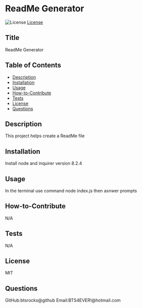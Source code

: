 # ReadMe Generator
  ![License](https://img.shields.io/badge/license-MIT-yellow.svg)
  [License](#License)
## Title
ReadMe Generator

## Table of Contents
  * [Description](#Description)
  * [Installation](#Installation)
  * [Usage](#Usage)
  * [How-to-Contribute](#How-to-Contribute)
  * [Tests](#Tests)
  * [License](#License)
  * [Questions](#Questions)

## Description
This project helps create a ReadMe file

## Installation
Install node and inquirer version 8.2.4

## Usage
In the terminal use command node index.js then asnwer prompts

## How-to-Contribute
N/A

## Tests
N/A

## License
MIT

## Questions
GitHub:btsrocks@github
Email:BTS4EVER!@hotmail.com

